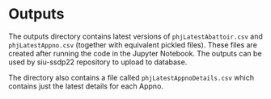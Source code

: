 # Outputs

The outputs directory contains latest versions of ```phjLatestAbattoir.csv``` and ```phjLatestAppno.csv``` (together with equivalent pickled files). These files are created after running the code in the Jupyter Notebook. The outputs can be used by siu-ssdp22 repository to upload to database.

The directory also contains a file called ```phjLatestAppnoDetails.csv``` which contains just the latest details for each Appno.
